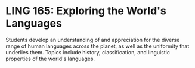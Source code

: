 # LING 165: Exploring the World's Languages

Students develop an understanding of and appreciation for the diverse range of human languages across the planet, as well as the uniformity that underlies them. Topics include history, classification, and linguistic properties of the world's languages.